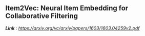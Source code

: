 ## Item2Vec: Neural Item Embedding for Collaborative Filtering 
***Link** : https://arxiv.org/vc/arxiv/papers/1603/1603.04259v2.pdf*